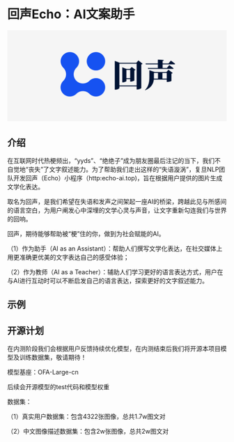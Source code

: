 # 回声Echo：AI文案助手

![本地路径](./img/logo1.png "相对路径演示")

## 介绍

在互联网时代热梗频出，“yyds”、“绝绝子”成为朋友圈最后注记的当下，我们不自觉地“丧失”了文字叙述能力。为了帮助我们走出这样的“失语漩涡”，复旦NLP团队开发回声（Echo）小程序（http:echo-ai.top)，旨在根据用户提供的图片生成文学化表达。

取名为回声，是我们希望在失语和发声之间架起一座AI的桥梁，跨越此见与所感间的语言空白，为用户阐发心中深埋的文学心灵与声音，让文字重新勾连我们与世界的回响。

回声，期待能够帮助被“梗”住的你，做到为社会赋能的AI。

（1）作为助手（AI as an Assistant）：帮助人们撰写文学化表达，在社交媒体上用更准确更优美的文字表达自己的感受体验；

（2）作为教师（AI as a Teacher）：辅助人们学习更好的语言表达方式，用户在与AI进行互动时可以不断启发自己的语言表达，探索更好的文字叙述能力。

## 示例


## 开源计划

在内测阶段我们会根据用户反馈持续优化模型，在内测结束后我们将开源本项目模型及训练数据集，敬请期待！

模型基座：OFA-Large-cn

后续会开源模型的test代码和模型权重

数据集：

（1）真实用户数据集：包含4322张图像，总共1.7w图文对

（2）中文图像描述数据集：包含2w张图像，总共2w图文对


